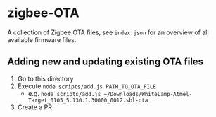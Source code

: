 # zigbee-OTA
A collection of Zigbee OTA files, see `index.json` for an overview of all available firmware files.

## Adding new and updating existing OTA files
1. Go to this directory
2. Execute `node scripts/add.js PATH_TO_OTA_FILE`
    - e.g. `node scripts/add.js ~/Downloads/WhiteLamp-Atmel-Target_0105_5.130.1.30000_0012.sbl-ota`
3. Create a PR
